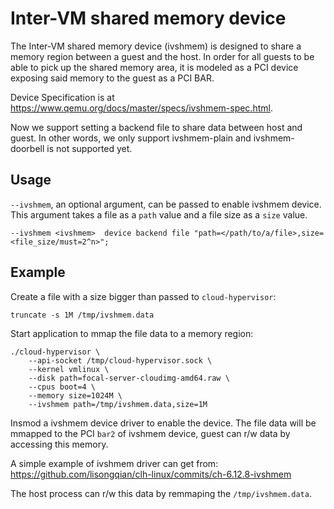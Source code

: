 # Inter-VM shared memory device

The Inter-VM shared memory device (ivshmem) is designed to share a memory
region between a guest and the host. In order for all guests to be able to
pick up the shared memory area, it is modeled as a PCI device exposing said
memory to the guest as a PCI BAR.

Device Specification is
at https://www.qemu.org/docs/master/specs/ivshmem-spec.html.

Now we support setting a backend file to share data between host and guest.
In other words, we only support ivshmem-plain and ivshmem-doorbell is not
supported yet.

## Usage

`--ivshmem`, an optional argument, can be passed to enable ivshmem device.
This argument takes a file as a `path` value and a file size as a `size` value.

```
--ivshmem <ivshmem>  device backend file "path=</path/to/a/file>,size=<file_size/must=2^n>";
```

## Example

Create a file with a size bigger than passed to `cloud-hypervisor`:

```
truncate -s 1M /tmp/ivshmem.data
```

Start application to mmap the file data to a memory region:

```
./cloud-hypervisor \
    --api-socket /tmp/cloud-hypervisor.sock \
    --kernel vmlinux \
    --disk path=focal-server-cloudimg-amd64.raw \
    --cpus boot=4 \
    --memory size=1024M \
    --ivshmem path=/tmp/ivshmem.data,size=1M
```

Insmod a ivshmem device driver to enable the device. The file data will be
mmapped to the PCI `bar2` of ivshmem device,
guest can r/w data by accessing this memory.

A simple example of ivshmem driver can get from:
https://github.com/lisongqian/clh-linux/commits/ch-6.12.8-ivshmem

The host process can r/w this data by remmaping the `/tmp/ivshmem.data`.
